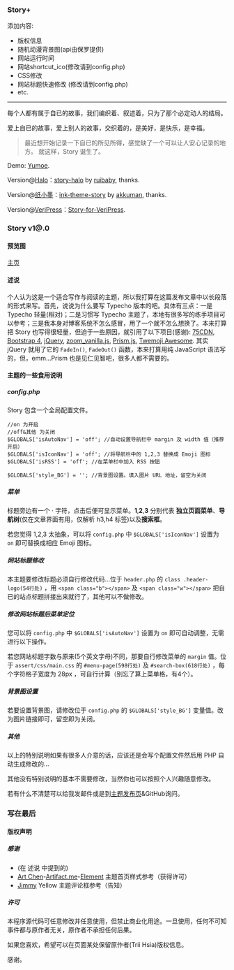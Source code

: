 ### Story+

添加内容:

- 版权信息
- 随机动漫背景图(api由保罗提供)
- 网站运行时间
- 网站shortcut_ico(修改请到config.php)
- CSS修改
- 网站标题快速修改 (修改请到config.php)
- etc.

-----------

每个人都有属于自已的故事，我们编织着、叙述着，只为了那个必定动人的结局。

爱上自已的故事，爱上别人的故事，交织着的，是美好，是快乐，是幸福。

> 最近想开始记录一下自已的所见所得，感觉缺了一个可以让人安心记录的地方。
> 就这样，Story 诞生了。

Demo: [Yumoe](https://yumoe.com/).

Version@[Halo](https://github.com/ruibaby/halo)：[story-halo](https://github.com/ruibaby/story-halo) by [ruibaby](https://github.com/ruibaby), thanks.

Version@[纸小墨](https://www.chole.io/)：[ink-theme-story](https://github.com/akkuman/ink-theme-story) by [akkuman](https://github.com/akkuman), thanks.

Version@[VeriPress](https://github.com/veripress/veripress)：[Story-for-VeriPress](https://github.com/txperl/Story-for-VeriPress).

### Story v1@.0
#### 预览图
[主页](https://i.loli.net/2018/10/09/5bbcbea01d230.png)

#### 述说

个人认为这是一个适合写作与阅读的主题，所以我打算在这篇发布文章中以长段落的形式来写。首先，说说为什么要写 Typecho 版本的吧。具体有三点：一是 Typecho 轻量(相对)；二是习惯写 Typecho 主题了，本地有很多写的练手项目可以参考；三是我本身对博客系统不怎么感冒，用了一个就不怎么想换了。本来打算把 Story 也写得很轻量，但迫于一些原因，就引用了以下项目(感谢): [75CDN](https://cdn.baomitu.com/), [Bootstrap 4](https://getbootstrap.com/), [jQuery](https://jquery.com/), [zoom_vanilla.js](https://github.com/spinningarrow/zoom-vanilla.js), [Prism.js](https://prismjs.com/), [Twemoji Awesome](https://github.com/ellekasai/twemoji-awesome). 其实 jQuery 就用了它的 `FadeIn()`, `FadeOut()` 函数，本来打算用纯 JavaScript 语法写的，但，emm...Prism 也是见仁见智吧，很多人都不需要的。

#### 主题的一些食用说明
##### config.php
Story 包含一个全局配置文件。

```
//on 为开启
//off&其他 为关闭
$GLOBALS['isAutoNav'] = 'off'; //自动设置导航栏中 margin 及 width 值（推荐开启）
$GLOBALS['isIconNav'] = 'off'; //将导航栏中的 1,2,3 替换成 Emoji 图标
$GLOBALS['isRSS'] = 'off'; //在菜单栏中加入 RSS 按钮

$GLOBALS['style_BG'] = ''; //背景图设置。填入图片 URL 地址，留空为关闭
```

##### 菜单

标题旁边有一个 · 字符，点击后便可显示菜单。**1**,**2**,**3** 分别代表 **独立页面菜单**、**导航树**(仅在文章界面有用，仅解析 h3,h4 标签)以及**搜索框**。

若您觉得 1,2,3 太抽象，可以将 `config.php` 中 `$GLOBALS['isIconNav']` 设置为 `on` 即可替换成相应 Emoji 图标。

##### 网站标题修改

本主题要修改标题必须自行修改代码...位于 `header.php` 的 `class .header-logo(54行处)` ，用 `<span class="b"></span>` 及 `<span class="w"></span>` 把自已的站点标题拼接出来就行了，其他可以不做修改。

##### 修改网站标题后菜单定位
您可以将 `config.php` 中 `$GLOBALS['isAutoNav']` 设置为 `on` 即可自动调整，无需进行以下操作。

若您网站标题字数与原来(5个英文字母)不同，那要自行修改菜单的 `margin` 值。位于 `assert/css/main.css` 的 `#menu-page(598行处)` 及 `#search-box(618行处)` ，每个字符格子宽度为 28px ，可自行计算（别忘了算上菜单格，有4个）。

##### 背景图设置
若要设置背景图，请修改位于 `config.php` 的 `$GLOBALS['style_BG']` 变量值。改为图片链接即可，留空即为关闭。

##### 其他

以上的特别说明如果有很多人介意的话，应该还是会写个配置文件然后用 PHP 自动生成修改的...

其他没有特别说明的基本不需要修改，当然你也可以按照个人兴趣随意修改。

若有什么不清楚可以给我发邮件或是到[主题发布页](https://yumoe.com/archives/story.html)&GitHub询问。

### 写在最后

#### 版权声明

##### 感谢

- (在 述说 中提到的)
- [Art Chen](https://about.me/hermitage)-[Artifact.me](https://artifact.me/)-[Element](https://github.com/artchen/hexo-theme-element) 主题首页样式参考（获得许可）
- [Jimmy](https://jimmycai.com/) Yellow 主题评论框参考（告知）

##### 许可

本程序源代码可任意修改并任意使用，但禁止商业化用途。一旦使用，任何不可知事件都与原作者无关，原作者不承担任何后果。

如果您喜欢，希望可以在页面某处保留原作者(Trii Hsia)版权信息。

感谢。